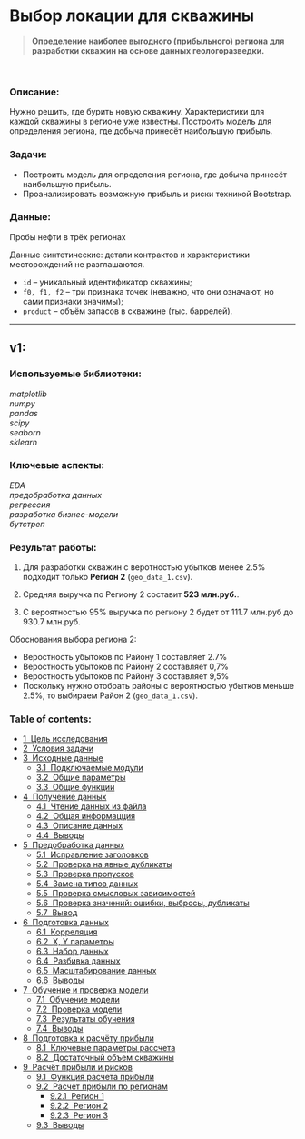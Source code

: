 # Выбор локации для скважины
> **Определение наиболее выгодного (прибыльного) региона для разработки скважин на основе данных геологоразведки.**

<br/>

### Описание:

Нужно решить, где бурить новую скважину. Характеристики для каждой скважины в регионе уже известны. Построить модель для определения региона, где добыча принесёт наибольшую прибыль. 

### Задачи:

- Построить модель для определения региона, где добыча принесёт наибольшую прибыль.
- Проанализировать возможную прибыль и риски техникой Bootstrap.

### Данные:

Пробы нефти в трёх регионах

Данные синтетические: детали контрактов и характеристики месторождений не разглашаются.

- ` id ` – уникальный идентификатор скважины;
- ` f0, f1, f2 ` – три признака точек (неважно, что они означают, но сами признаки значимы);
- ` product ` – объём запасов в скважине (тыс. баррелей).

---

## v1:

### Используемые библиотеки:
*matplotlib<br/>numpy<br/>pandas<br/>scipy<br/>seaborn<br/>sklearn*

### Ключевые аспекты:

*EDA<br/>предобработка данных<br/>регрессия<br/>разработка бизнес-модели<br/>бутстреп*

### Результат работы:

1. Для разработки скважин с веротностью убытков менее 2.5% подходит только **Регион 2** (`geo_data_1.csv`).

1. Средняя выручка по Региону 2 составит **523 млн.руб.**.

1. С вероятностью 95% выручка по региону 2 будет от 111.7 млн.руб до 930.7 млн.руб.

Обоснования выбора региона 2:
* Веростность убытоков по Району 1 составляет 2.7%
* Веростность убытоков по Району 2 составляет 0,7%
* Веростность убытоков по Району 3 составляет 9,5%
* Поскольку нужно отобрать районы с вероятностью убытков меньше 2.5%, то выбираем Район 2 (`geo_data_1.csv`).

### Table of contents:

<div class="toc"><ul class="toc-item"><li><span><a href="#Цель-исследования" data-toc-modified-id="Цель-исследования-1"><span class="toc-item-num">1&nbsp;&nbsp;</span>Цель исследования</a></span></li><li><span><a href="#Условия-задачи" data-toc-modified-id="Условия-задачи-2"><span class="toc-item-num">2&nbsp;&nbsp;</span>Условия задачи</a></span></li><li><span><a href="#Исходные-данные" data-toc-modified-id="Исходные-данные-3"><span class="toc-item-num">3&nbsp;&nbsp;</span>Исходные данные</a></span><ul class="toc-item"><li><span><a href="#Подключаемые-модули" data-toc-modified-id="Подключаемые-модули-3.1"><span class="toc-item-num">3.1&nbsp;&nbsp;</span>Подключаемые модули</a></span></li><li><span><a href="#Общие-параметры" data-toc-modified-id="Общие-параметры-3.2"><span class="toc-item-num">3.2&nbsp;&nbsp;</span>Общие параметры</a></span></li><li><span><a href="#Общие-функции" data-toc-modified-id="Общие-функции-3.3"><span class="toc-item-num">3.3&nbsp;&nbsp;</span>Общие функции</a></span></li></ul></li><li><span><a href="#Получение-данных" data-toc-modified-id="Получение-данных-4"><span class="toc-item-num">4&nbsp;&nbsp;</span>Получение данных</a></span><ul class="toc-item"><li><span><a href="#Чтение-данных-из-файла" data-toc-modified-id="Чтение-данных-из-файла-4.1"><span class="toc-item-num">4.1&nbsp;&nbsp;</span>Чтение данных из файла</a></span></li><li><span><a href="#Общая-информацция" data-toc-modified-id="Общая-информацция-4.2"><span class="toc-item-num">4.2&nbsp;&nbsp;</span>Общая информацция</a></span></li><li><span><a href="#Описание-данных" data-toc-modified-id="Описание-данных-4.3"><span class="toc-item-num">4.3&nbsp;&nbsp;</span>Описание данных</a></span></li><li><span><a href="#Выводы" data-toc-modified-id="Выводы-4.4"><span class="toc-item-num">4.4&nbsp;&nbsp;</span>Выводы</a></span></li></ul></li><li><span><a href="#Предобработка-данных" data-toc-modified-id="Предобработка-данных-5"><span class="toc-item-num">5&nbsp;&nbsp;</span>Предобработка данных</a></span><ul class="toc-item"><li><span><a href="#Исправление-заголовков" data-toc-modified-id="Исправление-заголовков-5.1"><span class="toc-item-num">5.1&nbsp;&nbsp;</span>Исправление заголовков</a></span></li><li><span><a href="#Проверка-на-явные-дубликаты" data-toc-modified-id="Проверка-на-явные-дубликаты-5.2"><span class="toc-item-num">5.2&nbsp;&nbsp;</span>Проверка на явные дубликаты</a></span></li><li><span><a href="#Проверка-пропусков" data-toc-modified-id="Проверка-пропусков-5.3"><span class="toc-item-num">5.3&nbsp;&nbsp;</span>Проверка пропусков</a></span></li><li><span><a href="#Замена-типов-данных" data-toc-modified-id="Замена-типов-данных-5.4"><span class="toc-item-num">5.4&nbsp;&nbsp;</span>Замена типов данных</a></span></li><li><span><a href="#Проверка-смысловых-зависимостей" data-toc-modified-id="Проверка-смысловых-зависимостей-5.5"><span class="toc-item-num">5.5&nbsp;&nbsp;</span>Проверка смысловых зависимостей</a></span></li><li><span><a href="#Проверка-значений:-ошибки,-выбросы,-дубликаты" data-toc-modified-id="Проверка-значений:-ошибки,-выбросы,-дубликаты-5.6"><span class="toc-item-num">5.6&nbsp;&nbsp;</span>Проверка значений: ошибки, выбросы, дубликаты</a></span></li><li><span><a href="#Вывод" data-toc-modified-id="Вывод-5.7"><span class="toc-item-num">5.7&nbsp;&nbsp;</span>Вывод</a></span></li></ul></li><li><span><a href="#Подготовка-данных" data-toc-modified-id="Подготовка-данных-6"><span class="toc-item-num">6&nbsp;&nbsp;</span>Подготовка данных</a></span><ul class="toc-item"><li><span><a href="#Корреляция" data-toc-modified-id="Корреляция-6.1"><span class="toc-item-num">6.1&nbsp;&nbsp;</span>Корреляция</a></span></li><li><span><a href="#X,-Y-параметры" data-toc-modified-id="X,-Y-параметры-6.2"><span class="toc-item-num">6.2&nbsp;&nbsp;</span>X, Y параметры</a></span></li><li><span><a href="#Набор-данных" data-toc-modified-id="Набор-данных-6.3"><span class="toc-item-num">6.3&nbsp;&nbsp;</span>Набор данных</a></span></li><li><span><a href="#Разбивка-данных" data-toc-modified-id="Разбивка-данных-6.4"><span class="toc-item-num">6.4&nbsp;&nbsp;</span>Разбивка данных</a></span></li><li><span><a href="#Масштабирование-данных" data-toc-modified-id="Масштабирование-данных-6.5"><span class="toc-item-num">6.5&nbsp;&nbsp;</span>Масштабирование данных</a></span></li><li><span><a href="#Выводы" data-toc-modified-id="Выводы-6.6"><span class="toc-item-num">6.6&nbsp;&nbsp;</span>Выводы</a></span></li></ul></li><li><span><a href="#Обучение-и-проверка-модели" data-toc-modified-id="Обучение-и-проверка-модели-7"><span class="toc-item-num">7&nbsp;&nbsp;</span>Обучение и проверка модели</a></span><ul class="toc-item"><li><span><a href="#Обучение-модели" data-toc-modified-id="Обучение-модели-7.1"><span class="toc-item-num">7.1&nbsp;&nbsp;</span>Обучение модели</a></span></li><li><span><a href="#Проверка-модели" data-toc-modified-id="Проверка-модели-7.2"><span class="toc-item-num">7.2&nbsp;&nbsp;</span>Проверка модели</a></span></li><li><span><a href="#Результаты-обучения" data-toc-modified-id="Результаты-обучения-7.3"><span class="toc-item-num">7.3&nbsp;&nbsp;</span>Результаты обучения</a></span></li><li><span><a href="#Выводы" data-toc-modified-id="Выводы-7.4"><span class="toc-item-num">7.4&nbsp;&nbsp;</span>Выводы</a></span></li></ul></li><li><span><a href="#Подготовка-к-расчёту-прибыли" data-toc-modified-id="Подготовка-к-расчёту-прибыли-8"><span class="toc-item-num">8&nbsp;&nbsp;</span>Подготовка к расчёту прибыли</a></span><ul class="toc-item"><li><span><a href="#Ключевые-параметры-рассчета" data-toc-modified-id="Ключевые-параметры-рассчета-8.1"><span class="toc-item-num">8.1&nbsp;&nbsp;</span>Ключевые параметры рассчета</a></span></li><li><span><a href="#Достаточный-объем-скважины" data-toc-modified-id="Достаточный-объем-скважины-8.2"><span class="toc-item-num">8.2&nbsp;&nbsp;</span>Достаточный объем скважины</a></span></li></ul></li><li><span><a href="#Расчёт-прибыли-и-рисков" data-toc-modified-id="Расчёт-прибыли-и-рисков-9"><span class="toc-item-num">9&nbsp;&nbsp;</span>Расчёт прибыли и рисков</a></span><ul class="toc-item"><li><span><a href="#Функция-расчета-прибыли" data-toc-modified-id="Функция-расчета-прибыли-9.1"><span class="toc-item-num">9.1&nbsp;&nbsp;</span>Функция расчета прибыли</a></span></li><li><span><a href="#Расчет-прибыли-по-регионам" data-toc-modified-id="Расчет-прибыли-по-регионам-9.2"><span class="toc-item-num">9.2&nbsp;&nbsp;</span>Расчет прибыли по регионам</a></span><ul class="toc-item"><li><span><a href="#Регион-1" data-toc-modified-id="Регион-1-9.2.1"><span class="toc-item-num">9.2.1&nbsp;&nbsp;</span>Регион 1</a></span></li><li><span><a href="#Регион-2" data-toc-modified-id="Регион-2-9.2.2"><span class="toc-item-num">9.2.2&nbsp;&nbsp;</span>Регион 2</a></span></li><li><span><a href="#Регион-3" data-toc-modified-id="Регион-3-9.2.3"><span class="toc-item-num">9.2.3&nbsp;&nbsp;</span>Регион 3</a></span></li></ul></li><li><span><a href="#Выводы" data-toc-modified-id="Выводы-9.3"><span class="toc-item-num">9.3&nbsp;&nbsp;</span>Выводы</a></span></li></ul></li></ul></div>
